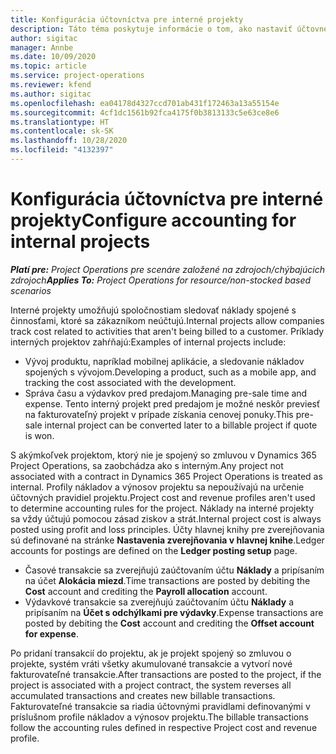 ```yaml
---
title: Konfigurácia účtovníctva pre interné projekty
description: Táto téma poskytuje informácie o tom, ako nastaviť účtovné postupy pre interné projekty v aplikácii Project Operations.
author: sigitac
manager: Annbe
ms.date: 10/09/2020
ms.topic: article
ms.service: project-operations
ms.reviewer: kfend
ms.author: sigitac
ms.openlocfilehash: ea04178d4327ccd701ab431f172463a13a55154e
ms.sourcegitcommit: 4cf1dc1561b92fca4175f0b3813133c5e63ce8e6
ms.translationtype: HT
ms.contentlocale: sk-SK
ms.lasthandoff: 10/28/2020
ms.locfileid: "4132397"
---
```

# <a name="configure-accounting-for-internal-projects"></a><span data-ttu-id="a8e03-103">Konfigurácia účtovníctva pre interné projekty</span><span class="sxs-lookup"><span data-stu-id="a8e03-103">Configure accounting for internal projects</span></span>

<span data-ttu-id="a8e03-104">_**Platí pre:** Project Operations pre scenáre založené na zdrojoch/chýbajúcich zdrojoch_</span><span class="sxs-lookup"><span data-stu-id="a8e03-104">_**Applies To:** Project Operations for resource/non-stocked based scenarios_</span></span>

<span data-ttu-id="a8e03-105">Interné projekty umožňujú spoločnostiam sledovať náklady spojené s činnosťami, ktoré sa zákazníkom neúčtujú.</span><span class="sxs-lookup"><span data-stu-id="a8e03-105">Internal projects allow companies track cost related to activities that aren't being billed to a customer.</span></span> <span data-ttu-id="a8e03-106">Príklady interných projektov zahŕňajú:</span><span class="sxs-lookup"><span data-stu-id="a8e03-106">Examples of internal projects include:</span></span>

- <span data-ttu-id="a8e03-107">Vývoj produktu, napríklad mobilnej aplikácie, a sledovanie nákladov spojených s vývojom.</span><span class="sxs-lookup"><span data-stu-id="a8e03-107">Developing a product, such as a mobile app, and tracking the cost associated with the development.</span></span>
- <span data-ttu-id="a8e03-108">Správa času a výdavkov pred predajom.</span><span class="sxs-lookup"><span data-stu-id="a8e03-108">Managing pre-sale time and expense.</span></span> <span data-ttu-id="a8e03-109">Tento interný projekt pred predajom je možné neskôr previesť na fakturovateľný projekt v prípade získania cenovej ponuky.</span><span class="sxs-lookup"><span data-stu-id="a8e03-109">This pre-sale internal project can be converted later to a billable project if quote is won.</span></span>

<span data-ttu-id="a8e03-110">S akýmkoľvek projektom, ktorý nie je spojený so zmluvou v Dynamics 365 Project Operations, sa zaobchádza ako s interným.</span><span class="sxs-lookup"><span data-stu-id="a8e03-110">Any project not associated with a contract in Dynamics 365 Project Operations is treated as internal.</span></span> <span data-ttu-id="a8e03-111">Profily nákladov a výnosov projektu sa nepoužívajú na určenie účtovných pravidiel projektu.</span><span class="sxs-lookup"><span data-stu-id="a8e03-111">Project cost and revenue profiles aren't used to determine accounting rules for the project.</span></span> <span data-ttu-id="a8e03-112">Náklady na interné projekty sa vždy účtujú pomocou zásad ziskov a strát.</span><span class="sxs-lookup"><span data-stu-id="a8e03-112">Internal project cost is always posted using profit and loss principles.</span></span> <span data-ttu-id="a8e03-113">Účty hlavnej knihy pre zverejňovania sú definované na stránke **Nastavenia zverejňovania v hlavnej knihe**.</span><span class="sxs-lookup"><span data-stu-id="a8e03-113">Ledger accounts for postings are defined on the **Ledger posting setup** page.</span></span>

- <span data-ttu-id="a8e03-114">Časové transakcie sa zverejňujú zaúčtovaním účtu **Náklady** a pripísaním na účet **Alokácia miezd**.</span><span class="sxs-lookup"><span data-stu-id="a8e03-114">Time transactions are posted by debiting the **Cost** account and crediting the **Payroll allocation** account.</span></span>
- <span data-ttu-id="a8e03-115">Výdavkové transakcie sa zverejňujú zaúčtovaním účtu **Náklady** a pripísaním na **Účet s odchýlkami pre výdavky**.</span><span class="sxs-lookup"><span data-stu-id="a8e03-115">Expense transactions are posted by debiting the **Cost** account and crediting the **Offset account for expense**.</span></span>

<span data-ttu-id="a8e03-116">Po pridaní transakcií do projektu, ak je projekt spojený so zmluvou o projekte, systém vráti všetky akumulované transakcie a vytvorí nové fakturovateľné transakcie.</span><span class="sxs-lookup"><span data-stu-id="a8e03-116">After transactions are posted to the project, if the project is associated with a project contract, the system reverses all accumulated transactions and creates new billable transactions.</span></span> <span data-ttu-id="a8e03-117">Fakturovateľné transakcie sa riadia účtovnými pravidlami definovanými v príslušnom profile nákladov a výnosov projektu.</span><span class="sxs-lookup"><span data-stu-id="a8e03-117">The billable transactions follow the accounting rules defined in respective Project cost and revenue profile.</span></span>


